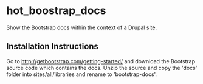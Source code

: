# hot_boostrap_docs
Show the Bootstrap docs within the context of a Drupal site.

## Installation Instructions
Go to http://getbootstrap.com/getting-started/ and download the Bootstrap source code which contains the docs. Unzip the source and copy the 'docs' folder into sites/all/libraries and rename to 'bootstrap-docs'.